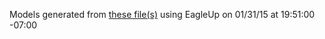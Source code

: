 Models generated from [these file(s)](https://raw.github.com/sparkfun/Pocket_AVR_Programmer/HW_v11/Hardware/AVR-Pocket-Programmer.brd) using EagleUp on 01/31/15 at 19:51:00 -07:00
